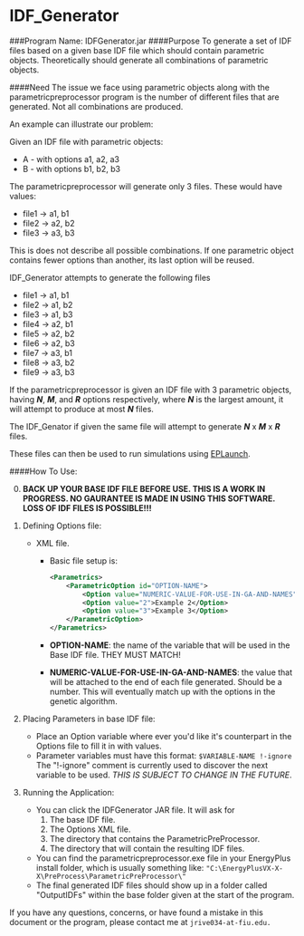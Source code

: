 IDF_Generator
===================

###Program Name: IDFGenerator.jar
####Purpose
To generate a set of IDF files based on a given base IDF file 
which should contain parametric objects. Theoretically should generate all
combinations of parametric objects.  

####Need
The issue we face using parametric objects along with
the parametricpreprocessor program is the number of different files that
are generated. Not all combinations are produced.  

An example can illustrate our problem:  

Given an IDF file with parametric objects:  

* A - with options a1, a2, a3
* B - with options b1, b2, b3

The parametricpreprocessor will generate only 3 files. These would have values:  

* file1 -> a1, b1
* file2 -> a2, b2
* file3 -> a3, b3


This is does not describe all possible combinations. If one parametric object
contains fewer options than another, its last option will be reused.

IDF_Generator attempts to generate the following files

* file1 -> a1, b1
* file2 -> a1, b2
* file3 -> a1, b3
* file4 -> a2, b1
* file5 -> a2, b2
* file6 -> a2, b3
* file7 -> a3, b1
* file8 -> a3, b2
* file9 -> a3, b3

If the parametricpreprocessor is given an IDF file with 3 parametric objects,
having ***N***, ***M***, and ***R*** options respectively, where ***N*** is the largest amount, it
will attempt to produce at most ***N*** files.

The IDF_Genator if given the same file will attempt to generate ***N*** x ***M*** x ***R*** files.

These files can then be used to run simulations using [EPLaunch](http://apps1.eere.energy.gov/buildings/energyplus/energyplus_utilities.cfm).


####How To Use: 

0. **BACK UP YOUR BASE IDF FILE BEFORE USE.  THIS IS A WORK IN PROGRESS. NO GAURANTEE IS MADE IN USING THIS SOFTWARE. LOSS OF IDF FILES IS POSSIBLE!!!**

1. Defining Options file:
	* XML file. 
		* Basic file setup is:

			```xml
			<Parametrics>
				<ParametricOption id="OPTION-NAME">
					<Option value="NUMERIC-VALUE-FOR-USE-IN-GA-AND-NAMES">Option Text</Option>
					<Option value="2">Example 2</Option>
					<Option value="3">Example 3</Option>
				</ParametricOption>
			</Parametrics>
			```
		* **OPTION-NAME**: the name of the variable that will be used in the Base IDF file. THEY MUST MATCH!
		* **NUMERIC-VALUE-FOR-USE-IN-GA-AND-NAMES**: the value that will be attached to the end of each file generated.  Should be a number.
	  	This will eventually match up with the options in the genetic algorithm. 
	  
2. Placing Parameters in base IDF file:
	* Place an Option variable where ever you'd like it's counterpart in the Options file to fill it in with values.
	* Parameter variables must have this format: `$VARIABLE-NAME !-ignore`
	  The "!-ignore" comment is currently used to discover the next variable to be used. *THIS IS SUBJECT TO CHANGE IN THE FUTURE*.

3. Running the Application:
	* You can click the IDFGenerator JAR file. It will ask for 
		1. The base IDF file.
		2. The Options XML file. 
		3. The directory that contains the ParametricPreProcessor.
		4. The directory that will contain the resulting IDF files.
	* You can find the parametricpreprocessor.exe file in your EnergyPlus install folder, which is usually something like: `"C:\EnergyPlusVX-X-X\PreProcess\ParametricPreProcessor\"`
	* The final generated IDF files should show up in a folder called "OutputIDFs" within the base folder given at the start of the program.
	  
If you have any questions, concerns, or have found a mistake in this document or the program, please contact me at `jrive034-at-fiu.edu.`
